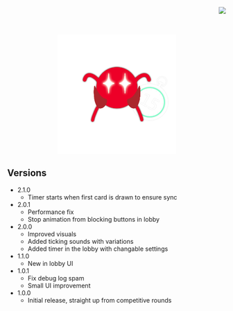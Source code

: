 ﻿<p align="right"> 
<a href="https://www.paypal.com/paypalme/otdan">
<img src="https://raw.githubusercontent.com/aha999/DonateButtons/master/Paypal.png" height="65" />
</a>
</p>
‎<p align="center"> 
<img src="https://github.com/otDan/PickTimer/blob/master/PickTimer/icon-full.png?raw=true" height="275" />
</p>

## Versions
- 2.1.0
  - Timer starts when first card is drawn to ensure sync
- 2.0.1
  - Performance fix
  - Stop animation from blocking buttons in lobby
- 2.0.0
  - Improved visuals
  - Added ticking sounds with variations
  - Added timer in the lobby with changable settings
- 1.1.0
  - New in lobby UI 
- 1.0.1
  - Fix debug log spam
  - Small UI improvement
- 1.0.0
  - Initial release, straight up from competitive rounds